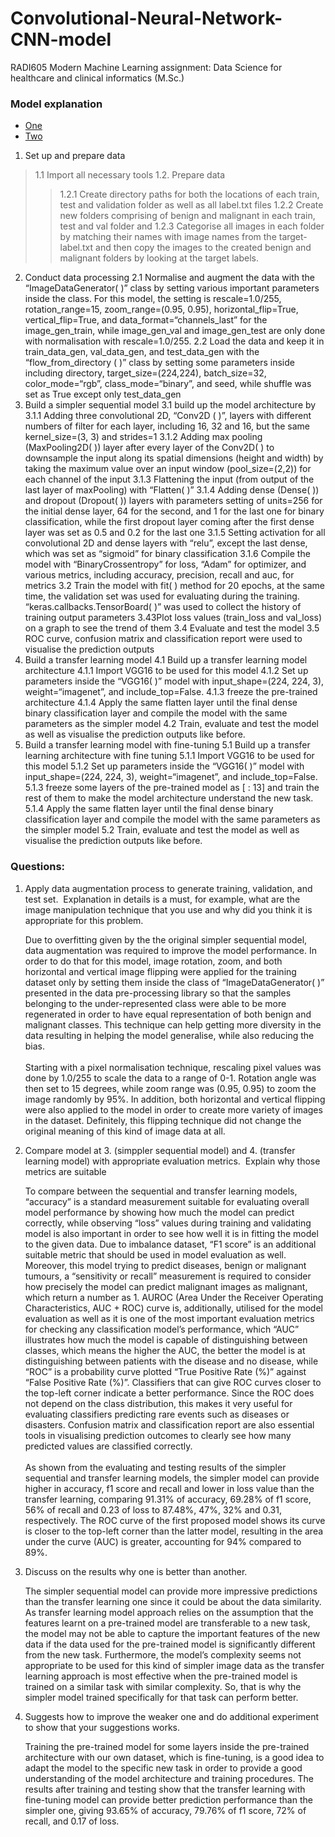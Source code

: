 # Convolutional-Neural-Network-CNN-model
RADI605 Modern Machine Learning assignment: Data Science for healthcare and clinical informatics (M.Sc.)

### Model explanation
<!-- !toc (level=2) -->

* [One](#one)
* [Two](#two)

<!-- toc! -->
1. Set up and prepare data
> 1.1 Import all necessary tools
> 1.2. Prepare data
>> 1.2.1 Create directory paths for both the locations of each train, test and validation folder as well as all label.txt files
>> 1.2.2 Create new folders comprising of benign and malignant in each train, test and val folder and 
>> 1.2.3 Categorise all images in each folder by matching their names with image names from the target-label.txt and then copy the images to the created benign and malignant folders by looking at the target labels. 
2. Conduct data processing
	2.1 Normalise and augment the data with the “ImageDataGenerator( )” class by setting various important parameters inside the class. For this model, the setting is rescale=1.0/255, rotation_range=15, zoom_range=(0.95, 0.95), horizontal_flip=True, vertical_flip=True, and data_format=“channels_last” for the image_gen_train, while image_gen_val and image_gen_test are only done with normalisation with rescale=1.0/255.
	2.2 Load the data and keep it in train_data_gen, val_data_gen, and test_data_gen with the “flow_from_directory ( )” class by setting some parameters inside including directory, target_size=(224,224), batch_size=32, color_mode=“rgb”, class_mode=“binary”, and seed, while shuffle was set as True except only test_data_gen
3. Build a simpler sequential model
	3.1  build up the model architecture by
		3.1.1 Adding three convolutional 2D, “Conv2D ( )”, layers with different numbers of filter for each layer, including 16, 32 and 16, but the same kernel_size=(3, 3) and strides=1 
		3.1.2 Adding max pooling (MaxPooling2D( )) layer after every layer of the Conv2D( ) to downsample the input along its spatial dimensions (height and width) by taking the maximum value over an input window (pool_size=(2,2)) for each channel of the input
		3.1.3 Flattening the input (from output of the last layer of maxPooling) with “Flatten( )” 
		3.1.4 Adding dense (Dense( )) and dropout (Dropout( )) layers with parameters setting of units=256 for the initial dense layer, 64 for the second, and 1 for the last one for binary classification, while the first dropout layer coming after the first dense layer was set as 0.5 and 0.2 for the last one
		3.1.5 Setting activation for all convolutional 2D and dense layers with “relu”, except the last dense, which was set as “sigmoid” for binary classification
		3.1.6 Compile the model with “BinaryCrossentropy” for loss, “Adam” for optimizer, and various metrics, including accuracy, precision, recall and auc, for metrics
	3.2 Train the model with fit( ) method for 20 epochs, at the same time, the validation set was used for evaluating during the training. “keras.callbacks.TensorBoard( )” was used to collect the history of training output parameters
	3.43Plot loss values (train_loss and val_loss) on a graph to see the trend of them
	3.4 Evaluate and test the model
	3.5 ROC curve, confusion matrix and classification report were used to visualise the prediction outputs
4. Build a transfer learning model
	4.1 Build up a transfer learning model architecture
		4.1.1 Import VGG16 to be used for this model
		4.1.2 Set up parameters inside the “VGG16( )” model with input_shape=(224, 224, 3), weight=“imagenet”, and include_top=False. 
		4.1.3 freeze the pre-trained architecture
		4.1.4 Apply the same flatten layer until the final dense binary classification layer and compile the model with the same parameters as the simpler model 
	4.2 Train, evaluate and test the model as well as visualise the prediction outputs like before.
5. Build a transfer learning model with fine-tuning
	5.1 Build up a transfer learning architecture with fine tuning
		5.1.1 Import VGG16 to be used for this model
		5.1.2 Set up parameters inside the “VGG16( )” model with input_shape=(224, 224, 3), weight=“imagenet”, and include_top=False. 
		5.1.3 freeze some layers of the pre-trained model as [ : 13] and train the rest of them to make the model architecture understand the new task.
		5.1.4 Apply the same flatten layer until the final dense binary classification layer and compile the model with the same parameters as the simpler model 
	5.2 Train, evaluate and test the model as well as visualise the prediction outputs like before.

### Questions:
1. Apply data augmentation process to generate training, validation, and test set.  Explanation in details is a must, for example, what are the image manipulation technique that you use and why did you think it is appropriate for this problem.

	Due to overfitting given by the the original simpler sequential model, data augmentation was required to improve the model performance. In order to do that for this model, image rotation, zoom, and both horizontal and vertical image flipping were applied for the training dataset only by setting them inside the class of “ImageDataGenerator( )” presented in the data pre-processing library so that the samples belonging to the under-represented class were able to be more regenerated in order to have equal representation of both benign and malignant classes. This technique can help getting more diversity in the data resulting in helping the model generalise, while also reducing the bias. 
	<br />
	<br />
	Starting with a pixel normalisation technique, rescaling pixel values was done by 1.0/255 to scale the data to a range of 0-1. Rotation angle was then set to 15 degrees, while zoom range was (0.95, 0.95) to zoom the image randomly by 95%. In addition, both horizontal and vertical flipping were also applied to the model in order to create more variety of images in the dataset. Definitely, this flipping technique did not change the original meaning of this kind of image data at all.

2. Compare model at 3. (simppler sequential model) and 4. (transfer learning model) with appropriate evaluation metrics.  Explain why those metrics are suitable

	To compare between the sequential and transfer learning models, “accuracy” is a standard measurement suitable for evaluating overall model performance by showing how much the model can predict correctly, while observing “loss” values during training and validating model is also important in order to see how well it is in fitting the model to the given data. Due to imbalance dataset, “F1 score” is an additional suitable metric that should be used in model evaluation as well. Moreover, this model trying to predict diseases, benign or malignant tumours, a “sensitivity or recall” measurement is required to consider how precisely the model can predict malignant images as malignant, which return a number as 1. AUROC (Area Under the Receiver Operating Characteristics, AUC + ROC) curve is, additionally, utilised for the model evaluation as well as it is one of the most important evaluation metrics for checking any classification model’s performance, which “AUC” illustrates how much the model is capable of distinguishing between classes, which means the higher the AUC, the better the model is at distinguishing between patients with the disease and no disease, while “ROC” is a probability curve plotted “True Positive Rate (%)” against “False Positive Rate (%)”. Classifiers that can give ROC curves closer to the top-left corner indicate a better performance. Since the ROC does not depend on the class distribution, this makes it very useful for evaluating classifiers predicting rare events such as diseases or disasters. Confusion matrix and classification report are also essential tools in visualising prediction outcomes to clearly see how many predicted values are classified correctly.
	<br />
	<br />
	As shown from the evaluating and testing results of the simpler sequential and transfer learning models, the simpler model can provide higher in accuracy, f1 score and recall and lower in loss value than the transfer learning, comparing 91.31%  of accuracy, 69.28% of f1 score, 56% of recall and 0.23 of loss to 87.48%, 47%, 32% and 0.31, respectively. The ROC curve of the first proposed model shows its curve is closer to the top-left corner than the latter model, resulting in the area under the curve (AUC) is greater, accounting for 94% compared to 89%. 

3. Discuss on the results why one is better than another.
	
	The simpler sequential model can provide more impressive predictions than the transfer learning one since it could be about the data similarity. As transfer learning model approach relies on the assumption that the features learnt on a pre-trained model are transferable to a new task, the model may not be able to capture the important features of the new data if the data used for the pre-trained model is significantly different from the new task. Furthermore, the model’s complexity seems not appropriate to be used for this kind of simpler image data as the transfer learning approach is most effective when the pre-trained model is trained on a similar task with similar complexity. So, that is why the simpler model trained specifically for that task can perform better.

4. Suggests how to improve the weaker one and do additional experiment to show that your suggestions works.

	Training the pre-trained model for some layers inside the pre-trained architecture with our own dataset, which is fine-tuning, is a good idea to adapt the model to the specific new task in order to provide a good understanding of the model architecture and training procedures. The results after training and testing show that the transfer learning with fine-tuning model can provide better prediction performance than the simpler one, giving 93.65% of accuracy, 79.76% of f1 score, 72% of recall, and 0.17 of loss. 
